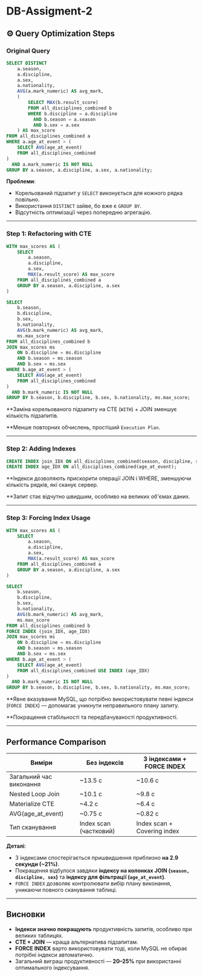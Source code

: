 # DB-Assigment-2
## ⚙️ Query Optimization Steps

### Original Query

```sql
SELECT DISTINCT 
    a.season,
    a.discipline,
    a.sex,
    a.nationality,
    AVG(a.mark_numeric) AS avg_mark,
    (
        SELECT MAX(b.result_score)
        FROM all_disciplines_combined b
        WHERE b.discipline = a.discipline
          AND b.season = a.season
          AND b.sex = a.sex
    ) AS max_score
FROM all_disciplines_combined a
WHERE a.age_at_event > (
    SELECT AVG(age_at_event)
    FROM all_disciplines_combined
)
  AND a.mark_numeric IS NOT NULL
GROUP BY a.season, a.discipline, a.sex, a.nationality;
```

**Проблеми**:

* Корельований підзапит у `SELECT` виконується для кожного рядка повільно.
* Використання `DISTINCT` зайве, бо вже є `GROUP BY`.
* Відсутність оптимізації через попередню агрегацію.

---

### Step 1: Refactoring with CTE

```sql
WITH max_scores AS (
    SELECT
        a.season,
        a.discipline,
        a.sex,
        MAX(a.result_score) AS max_score
    FROM all_disciplines_combined a
    GROUP BY a.season, a.discipline, a.sex
)

SELECT   
    b.season,
    b.discipline,
    b.sex,
    b.nationality,
    AVG(b.mark_numeric) AS avg_mark,
    ms.max_score
FROM all_disciplines_combined b
JOIN max_scores ms
    ON b.discipline = ms.discipline
    AND b.season = ms.season
    AND b.sex = ms.sex
WHERE b.age_at_event > (
    SELECT AVG(age_at_event)
    FROM all_disciplines_combined
)
  AND b.mark_numeric IS NOT NULL
GROUP BY b.season, b.discipline, b.sex, b.nationality, ms.max_score;
```

**Заміна корельованого підзапиту на CTE (`WITH`) + JOIN зменшує кількість підзапитів.

**Менше повторних обчислень, простіший `Execution Plan`.

---

### Step 2: Adding Indexes

```sql
CREATE INDEX join_IDX ON all_disciplines_combined(season, discipline, sex);
CREATE INDEX age_IDX ON all_disciplines_combined(age_at_event);
```

**Індекси дозволяють прискорити операції JOIN і WHERE, зменшуючи кількість рядків, які сканує сервер.

**Запит стає відчутно швидшим, особливо на великих об'ємах даних.

---

### Step 3: Forcing Index Usage

```sql
WITH max_scores AS (
    SELECT
        a.season,
        a.discipline,
        a.sex,
        MAX(a.result_score) AS max_score
    FROM all_disciplines_combined a
    GROUP BY a.season, a.discipline, a.sex
)

SELECT   
    b.season,
    b.discipline,
    b.sex,
    b.nationality,
    AVG(b.mark_numeric) AS avg_mark,
    ms.max_score
FROM all_disciplines_combined b
FORCE INDEX (join_IDX, age_IDX)
JOIN max_scores ms
    ON b.discipline = ms.discipline
    AND b.season = ms.season
    AND b.sex = ms.sex
WHERE b.age_at_event > (
    SELECT AVG(age_at_event)
    FROM all_disciplines_combined USE INDEX (age_IDX)
)
  AND b.mark_numeric IS NOT NULL
GROUP BY b.season, b.discipline, b.sex, b.nationality, ms.max_score;
```

**Явне вказування MySQL, що потрібно використовувати певні індекси (`FORCE INDEX`) — допомагає уникнути неправильного плану запиту.

**Покращення стабільності та передбачуваності продуктивності.

---

## Performance Comparison

| Виміри                  | Без індексів           | З індексами + FORCE INDEX   |
| ----------------------- | ---------------------- | --------------------------- |
| Загальний час виконання | \~13.5 с               | \~10.6 с                    |
| Nested Loop Join        | \~10.1 с               | \~9.8 с                     |
| Materialize CTE         | \~4.2 с                | \~6.4 с                     |
| AVG(age\_at\_event)     | \~0.75 с               | \~0.82 с                    |
| Тип сканування          | Index scan (частковий) | Index scan + Covering index |

**Деталі**:

* З індексами спостерігається пришвидшення приблизно **на 2.9 секунди (\~21%)**.
* Покращення відбулося завдяки **індексу на колонках JOIN (`season, discipline, sex`)** та **індексу для фільтрації (`age_at_event`)**.
* `FORCE INDEX` дозволяє контролювати вибір плану виконання, уникаючи повного сканування таблиці.

---

## Висновки

* **Індекси значно покращують** продуктивність запитів, особливо при великих таблицях.
* **CTE + JOIN** — краща альтернатива підзапитам.
* **FORCE INDEX** варто використовувати тоді, коли MySQL не обирає потрібні індекси автоматично.
* Загальний виграш продуктивності — **20–25%** при використанні оптимального індексування.
